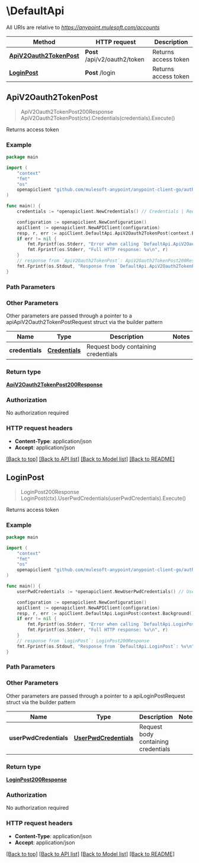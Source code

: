 # \DefaultApi

All URIs are relative to *https://anypoint.mulesoft.com/accounts*

Method | HTTP request | Description
------------- | ------------- | -------------
[**ApiV2Oauth2TokenPost**](DefaultApi.md#ApiV2Oauth2TokenPost) | **Post** /api/v2/oauth2/token | Returns access token
[**LoginPost**](DefaultApi.md#LoginPost) | **Post** /login | Returns access token



## ApiV2Oauth2TokenPost

> ApiV2Oauth2TokenPost200Response ApiV2Oauth2TokenPost(ctx).Credentials(credentials).Execute()

Returns access token



### Example

```go
package main

import (
    "context"
    "fmt"
    "os"
    openapiclient "github.com/mulesoft-anypoint/anypoint-client-go/authorization"
)

func main() {
    credentials := *openapiclient.NewCredentials() // Credentials | Request body containing credentials

    configuration := openapiclient.NewConfiguration()
    apiClient := openapiclient.NewAPIClient(configuration)
    resp, r, err := apiClient.DefaultApi.ApiV2Oauth2TokenPost(context.Background()).Credentials(credentials).Execute()
    if err != nil {
        fmt.Fprintf(os.Stderr, "Error when calling `DefaultApi.ApiV2Oauth2TokenPost``: %v\n", err)
        fmt.Fprintf(os.Stderr, "Full HTTP response: %v\n", r)
    }
    // response from `ApiV2Oauth2TokenPost`: ApiV2Oauth2TokenPost200Response
    fmt.Fprintf(os.Stdout, "Response from `DefaultApi.ApiV2Oauth2TokenPost`: %v\n", resp)
}
```

### Path Parameters



### Other Parameters

Other parameters are passed through a pointer to a apiApiV2Oauth2TokenPostRequest struct via the builder pattern


Name | Type | Description  | Notes
------------- | ------------- | ------------- | -------------
 **credentials** | [**Credentials**](Credentials.md) | Request body containing credentials | 

### Return type

[**ApiV2Oauth2TokenPost200Response**](ApiV2Oauth2TokenPost200Response.md)

### Authorization

No authorization required

### HTTP request headers

- **Content-Type**: application/json
- **Accept**: application/json

[[Back to top]](#) [[Back to API list]](../README.md#documentation-for-api-endpoints)
[[Back to Model list]](../README.md#documentation-for-models)
[[Back to README]](../README.md)


## LoginPost

> LoginPost200Response LoginPost(ctx).UserPwdCredentials(userPwdCredentials).Execute()

Returns access token



### Example

```go
package main

import (
    "context"
    "fmt"
    "os"
    openapiclient "github.com/mulesoft-anypoint/anypoint-client-go/authorization"
)

func main() {
    userPwdCredentials := *openapiclient.NewUserPwdCredentials() // UserPwdCredentials | Request body containing credentials

    configuration := openapiclient.NewConfiguration()
    apiClient := openapiclient.NewAPIClient(configuration)
    resp, r, err := apiClient.DefaultApi.LoginPost(context.Background()).UserPwdCredentials(userPwdCredentials).Execute()
    if err != nil {
        fmt.Fprintf(os.Stderr, "Error when calling `DefaultApi.LoginPost``: %v\n", err)
        fmt.Fprintf(os.Stderr, "Full HTTP response: %v\n", r)
    }
    // response from `LoginPost`: LoginPost200Response
    fmt.Fprintf(os.Stdout, "Response from `DefaultApi.LoginPost`: %v\n", resp)
}
```

### Path Parameters



### Other Parameters

Other parameters are passed through a pointer to a apiLoginPostRequest struct via the builder pattern


Name | Type | Description  | Notes
------------- | ------------- | ------------- | -------------
 **userPwdCredentials** | [**UserPwdCredentials**](UserPwdCredentials.md) | Request body containing credentials | 

### Return type

[**LoginPost200Response**](LoginPost200Response.md)

### Authorization

No authorization required

### HTTP request headers

- **Content-Type**: application/json
- **Accept**: application/json

[[Back to top]](#) [[Back to API list]](../README.md#documentation-for-api-endpoints)
[[Back to Model list]](../README.md#documentation-for-models)
[[Back to README]](../README.md)

